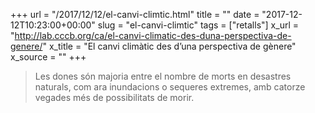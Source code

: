 +++
url = "/2017/12/12/el-canvi-climtic.html"
title = ""
date = "2017-12-12T10:23:00+00:00"
slug = "el-canvi-climtic"
tags = ["retalls"]
x_url = "http://lab.cccb.org/ca/el-canvi-climatic-des-duna-perspectiva-de-genere/"
x_title = "El canvi climàtic des d’una perspectiva de gènere"
x_source = ""
+++


> Les dones són majoria entre el nombre de morts en desastres naturals, com ara inundacions o sequeres extremes, amb catorze vegades més de possibilitats de morir.
